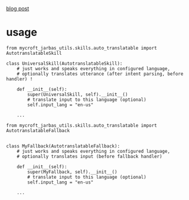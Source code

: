 [blog post](https://jarbasai.github.io//posts/2017/11/auto_translatable_skills/)

# usage

    from mycroft_jarbas_utils.skills.auto_translatable import AutotranslatableSkill

    class UniversalSkill(AutotranslatableSkill):
        # just works and speaks everything in configured language,
        # optionally translates utterance (after intent parsing, before handler) !

        def __init__(self):
            super(UniversalSkill, self).__init__()
            # translate input to this language (optional)
            self.input_lang = "en-us"

        ...

    from mycroft_jarbas_utils.skills.auto_translatable import AutotranslatableFallback


    class MyFallback(AutotranslatableFallback):
        # just works and speaks everything in configured language,
        # optionally translates input (before fallback handler)

        def __init__(self):
            super(MyFallback, self).__init__()
            # translate input to this language (optional)
            self.input_lang = "en-us"

        ...


